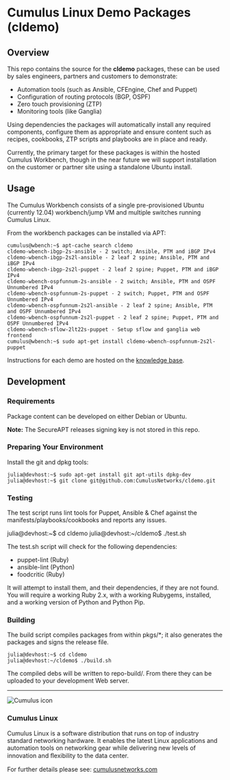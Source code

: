 # Cumulus Linux Demo Packages (cldemo)


## Overview

This repo contains the source for the **cldemo** packages, these can be used by sales engineers, partners and customers to demonstrate:

* Automation tools (such as Ansible, CFEngine, Chef and Puppet)
* Configuration of routing protocols (BGP, OSPF)
* Zero touch provisioning (ZTP)
* Monitoring tools (like Ganglia)

Using dependencies the packages will automatically install any required 
components, configure them as appropriate and ensure content such as recipes, 
cookbooks, ZTP scripts and playbooks are in place and ready.

Currently, the primary target for these packages is within the hosted Cumulus 
Workbench, though in the near future we will support installation on the customer 
or partner site using a standalone Ubuntu install.

## Usage

The Cumulus Workbench consists of a single pre-provisioned Ubuntu 
(currently 12.04) workbench/jump VM and multiple switches running Cumulus Linux.

From the workbench packages can be installed via APT:

	cumulus@wbench:~$ apt-cache search cldemo
	cldemo-wbench-ibgp-2s-ansible - 2 switch; Ansible, PTM and iBGP IPv4
	cldemo-wbench-ibgp-2s2l-ansible - 2 leaf 2 spine; Ansible, PTM and iBGP IPv4
	cldemo-wbench-ibgp-2s2l-puppet - 2 leaf 2 spine; Puppet, PTM and iBGP IPv4
	cldemo-wbench-ospfunnum-2s-ansible - 2 switch; Ansible, PTM and OSPF Unnumbered IPv4
	cldemo-wbench-ospfunnum-2s-puppet - 2 switch; Puppet, PTM and OSPF Unnumbered IPv4
	cldemo-wbench-ospfunnum-2s2l-ansible - 2 leaf 2 spine; Ansible, PTM and OSPF Unnumbered IPv4
	cldemo-wbench-ospfunnum-2s2l-puppet - 2 leaf 2 spine; Puppet, PTM and OSPF Unnumbered IPv4
	cldemo-wbench-sflow-2lt22s-puppet - Setup sflow and ganglia web frontend
	cumulus@wbench:~$ sudo apt-get install cldemo-wbench-ospfunnum-2s2l-puppet

Instructions for each demo are hosted on the [knowledge base](https://support.cumulusnetworks.com/hc/en-us/sections/200398866-Demos-and-Training).

## Development

### Requirements

Package content can be developed on either Debian or Ubuntu.

**Note:** The SecureAPT releases signing key is not stored in this repo. 

### Preparing Your Environment

Install the git and dpkg tools:

	julia@devhost:~$ sudo apt-get install git apt-utils dpkg-dev
	julia@devhost:~$ git clone git@github.com:CumulusNetworks/cldemo.git
	
### Testing

The test script runs lint tools for Puppet, Ansible & Chef against the
manifests/playbooks/cookbooks and reports any issues.

  julia@devhost:~$ cd cldemo
	julia@devhost:~/cldemo$ ./test.sh

The test.sh script will check for the following dependencies:

* puppet-lint (Ruby)
* ansible-lint (Python)
* foodcritic (Ruby)

It will attempt to install them, and their dependencies, if they are not
found. You will require a working Ruby 2.x, with a working Rubygems,
installed, and a working version of Python and Python Pip.

### Building

The build script compiles packages from within pkgs/*; it also generates the 
packages and signs the release file.
	
	julia@devhost:~$ cd cldemo
	julia@devhost:~/cldemo$ ./build.sh
	
The compiled debs will be written to repo-build/. From there they can be uploaded 
to your development Web server.
	

---

![Cumulus icon](http://cumulusnetworks.com/static/cumulus/img/logo_2014.png)

### Cumulus Linux

Cumulus Linux is a software distribution that runs on top of industry standard 
networking hardware. It enables the latest Linux applications and automation 
tools on networking gear while delivering new levels of innovation and 
ﬂexibility to the data center.

For further details please see: [cumulusnetworks.com](http://www.cumulusnetworks.com)
